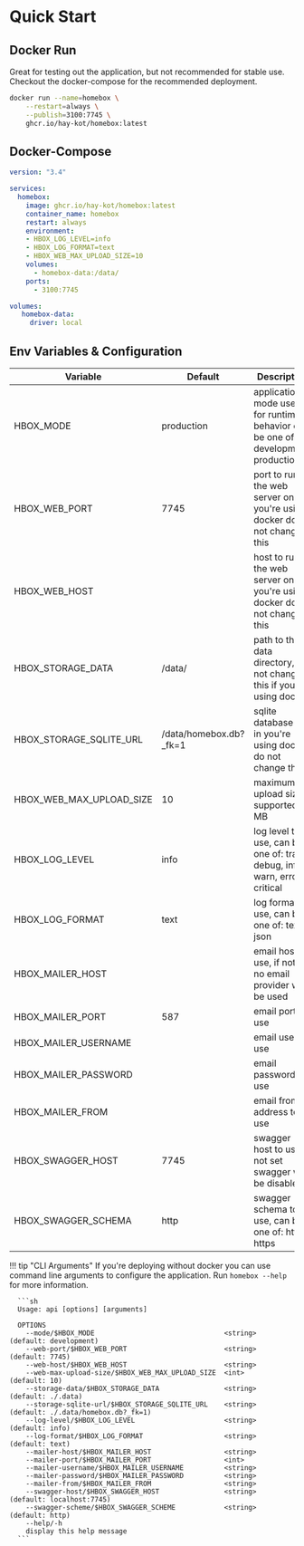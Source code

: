 # Quick Start

## Docker Run

Great for testing out the application, but not recommended for stable use. Checkout the docker-compose for the recommended deployment.

```sh
docker run --name=homebox \
    --restart=always \
    --publish=3100:7745 \
    ghcr.io/hay-kot/homebox:latest
```

## Docker-Compose

```yml
version: "3.4"

services:
  homebox:
    image: ghcr.io/hay-kot/homebox:latest
    container_name: homebox
    restart: always
    environment:
    - HBOX_LOG_LEVEL=info
    - HBOX_LOG_FORMAT=text
    - HBOX_WEB_MAX_UPLOAD_SIZE=10
    volumes:
      - homebox-data:/data/
    ports:
      - 3100:7745

volumes:
   homebox-data:
     driver: local
```

## Env Variables & Configuration

| Variable                 | Default                | Description                                                                        |
| ------------------------ | ---------------------- | ---------------------------------------------------------------------------------- |
| HBOX_MODE                | production             | application mode used for runtime behavior  can be one of: development, production |
| HBOX_WEB_PORT            | 7745                   | port to run the web server on, in you're using docker do not change this           |
| HBOX_WEB_HOST            |                        | host to run the web server on, in you're using docker do not change this           |
| HBOX_STORAGE_DATA        | /data/                 | path to the data directory, do not change this if you're using docker              |
| HBOX_STORAGE_SQLITE_URL  | /data/homebox.db?_fk=1 | sqlite database url, in you're using docker do not change this                     |
| HBOX_WEB_MAX_UPLOAD_SIZE | 10                     | maximum file upload size supported in MB                                           |
| HBOX_LOG_LEVEL           | info                   | log level to use, can be one of: trace, debug, info, warn, error, critical         |
| HBOX_LOG_FORMAT          | text                   | log format to use, can be one of: text, json                                       |
| HBOX_MAILER_HOST         |                        | email host to use, if not set no email provider will be used                       |
| HBOX_MAILER_PORT         | 587                    | email port to use                                                                  |
| HBOX_MAILER_USERNAME     |                        | email user to use                                                                  |
| HBOX_MAILER_PASSWORD     |                        | email password to use                                                              |
| HBOX_MAILER_FROM         |                        | email from address to use                                                          |
| HBOX_SWAGGER_HOST        | 7745                   | swagger host to use, if not set swagger will be disabled                           |
| HBOX_SWAGGER_SCHEMA      | http                   | swagger schema to use, can be one of: http, https                                  |

!!! tip "CLI Arguments"
      If you're deploying without docker you can use command line arguments to configure the application. Run `homebox --help` for more information.

      ```sh
      Usage: api [options] [arguments]

      OPTIONS
        --mode/$HBOX_MODE                                <string>  (default: development)
        --web-port/$HBOX_WEB_PORT                        <string>  (default: 7745)
        --web-host/$HBOX_WEB_HOST                        <string>
        --web-max-upload-size/$HBOX_WEB_MAX_UPLOAD_SIZE  <int>     (default: 10)
        --storage-data/$HBOX_STORAGE_DATA                <string>  (default: ./.data)
        --storage-sqlite-url/$HBOX_STORAGE_SQLITE_URL    <string>  (default: ./.data/homebox.db?_fk=1)
        --log-level/$HBOX_LOG_LEVEL                      <string>  (default: info)
        --log-format/$HBOX_LOG_FORMAT                    <string>  (default: text)
        --mailer-host/$HBOX_MAILER_HOST                  <string>
        --mailer-port/$HBOX_MAILER_PORT                  <int>
        --mailer-username/$HBOX_MAILER_USERNAME          <string>
        --mailer-password/$HBOX_MAILER_PASSWORD          <string>
        --mailer-from/$HBOX_MAILER_FROM                  <string>
        --swagger-host/$HBOX_SWAGGER_HOST                <string>  (default: localhost:7745)
        --swagger-scheme/$HBOX_SWAGGER_SCHEME            <string>  (default: http)
        --help/-h
        display this help message
      ```